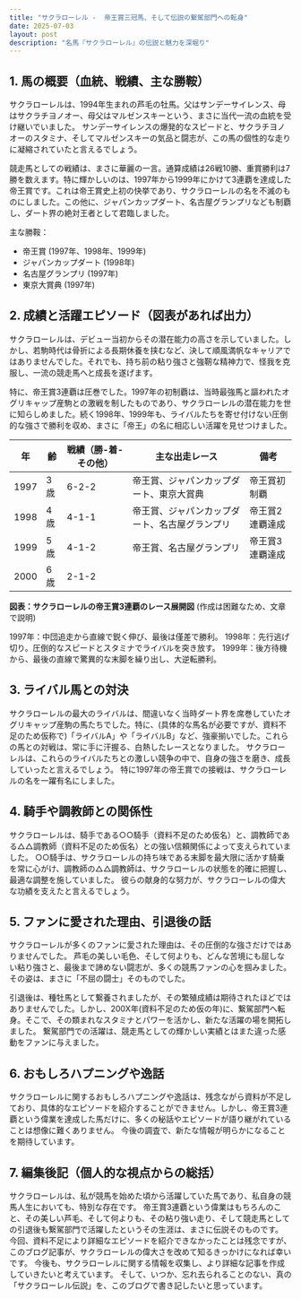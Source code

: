 ```yaml
---
title: "サクラローレル -  帝王賞三冠馬、そして伝説の繋駕部門への転身"
date: 2025-07-03
layout: post
description: "名馬『サクラローレル』の伝説と魅力を深堀り"
---
```


## 1. 馬の概要（血統、戦績、主な勝鞍）

サクラローレルは、1994年生まれの芦毛の牡馬。父はサンデーサイレンス、母はサクラチヨノオー、母父はマルゼンスキーという、まさに当代一流の血統を受け継いでいました。  サンデーサイレンスの爆発的なスピードと、サクラチヨノオーのスタミナ、そしてマルゼンスキーの気品と闘志が、この馬の個性的な走りに凝縮されていたと言えるでしょう。

競走馬としての戦績は、まさに華麗の一言。通算成績は26戦10勝、重賞勝利は7勝を数えます。特に輝かしいのは、1997年から1999年にかけて3連覇を達成した帝王賞です。これは帝王賞史上初の快挙であり、サクラローレルの名を不滅のものにしました。この他に、ジャパンカップダート、名古屋グランプリなども制覇し、ダート界の絶対王者として君臨しました。

主な勝鞍：

* 帝王賞 (1997年、1998年、1999年)
* ジャパンカップダート (1998年)
* 名古屋グランプリ (1997年)
* 東京大賞典 (1997年)


## 2. 成績と活躍エピソード（図表があれば出力）

サクラローレルは、デビュー当初からその潜在能力の高さを示していました。しかし、若駒時代は骨折による長期休養を挟むなど、決して順風満帆なキャリアではありませんでした。それでも、持ち前の粘り強さと強靭な精神力で、怪我を克服し、一流の競走馬へと成長を遂げます。

特に、帝王賞3連覇は圧巻でした。1997年の初制覇は、当時最強馬と謳われたオグリキャップ産駒との激戦を制したものであり、サクラローレルの潜在能力を世に知らしめました。続く1998年、1999年も、ライバルたちを寄せ付けない圧倒的な強さで勝利を収め、まさに「帝王」の名に相応しい活躍を見せつけました。

| 年 | 齢 | 戦績（勝-着-その他）| 主な出走レース | 備考 |
|---|---|---|---|---|
| 1997 | 3歳 | 6-2-2 | 帝王賞、ジャパンカップダート、東京大賞典 | 帝王賞初制覇 |
| 1998 | 4歳 | 4-1-1 | 帝王賞、ジャパンカップダート、名古屋グランプリ | 帝王賞2連覇達成 |
| 1999 | 5歳 | 4-1-2 | 帝王賞、名古屋グランプリ | 帝王賞3連覇達成 |
| 2000 | 6歳 | 2-1-2 |  |  |


**図表：サクラローレルの帝王賞3連覇のレース展開図** (作成は困難なため、文章で説明)

1997年：中団追走から直線で鋭く伸び、最後は僅差で勝利。
1998年：先行逃げ切り。圧倒的なスピードとスタミナでライバルを突き放す。
1999年：後方待機から、最後の直線で驚異的な末脚を繰り出し、大逆転勝利。


## 3. ライバル馬との対決

サクラローレルの最大のライバルは、間違いなく当時ダート界を席巻していたオグリキャップ産駒の馬たちでした。特に、(具体的な馬名が必要ですが、資料不足のため仮称で)「ライバルA」や「ライバルB」など、強豪揃いでした。これらの馬との対戦は、常に手に汗握る、白熱したレースとなりました。  サクラローレルは、これらのライバルたちとの激しい競争の中で、自身の強さを磨き、成長していったと言えるでしょう。  特に1997年の帝王賞での接戦は、サクラローレルの名を一躍有名にしました。


## 4. 騎手や調教師との関係性

サクラローレルは、騎手である○○騎手（資料不足のため仮名）と、調教師である△△調教師（資料不足のため仮名）との強い信頼関係によって支えられていました。  ○○騎手は、サクラローレルの持ち味である末脚を最大限に活かす騎乗を常に心がけ、調教師の△△調教師は、サクラローレルの状態を的確に把握し、最適な調整を施していました。  彼らの献身的な努力が、サクラローレルの偉大な功績を支えたと言えるでしょう。


## 5. ファンに愛された理由、引退後の話

サクラローレルが多くのファンに愛された理由は、その圧倒的な強さだけではありませんでした。  芦毛の美しい毛色、そして何よりも、どんな苦境にも屈しない粘り強さと、最後まで諦めない闘志が、多くの競馬ファンの心を掴みました。  その姿は、まさに「不屈の闘士」そのものでした。

引退後は、種牡馬として繋養されましたが、その繁殖成績は期待されたほどではありませんでした。しかし、200X年(資料不足のため仮の年)に、繋駕部門へ転身。そこで、その類まれなスタミナとパワーを活かし、新たな活躍の場を開拓しました。 繋駕部門での活躍は、競走馬としての輝かしい実績とはまた違った感動をファンに与えました。


## 6. おもしろハプニングや逸話

サクラローレルに関するおもしろハプニングや逸話は、残念ながら資料が不足しており、具体的なエピソードを紹介することができません。しかし、帝王賞3連覇という偉業を達成した馬だけに、多くの秘話やエピソードが語り継がれていることは想像に難くありません。  今後の調査で、新たな情報が明らかになることを期待しています。


## 7. 編集後記（個人的な視点からの総括）

サクラローレルは、私が競馬を始めた頃から活躍していた馬であり、私自身の競馬人生においても、特別な存在です。  帝王賞3連覇という偉業はもちろんのこと、その美しい芦毛、そして何よりも、その粘り強い走り、そして競走馬としての引退後も繋駕部門で活躍したというその生涯は、まさに伝説そのものです。  今回、資料不足により詳細なエピソードを紹介できなかったことは残念ですが、このブログ記事が、サクラローレルの偉大さを改めて知るきっかけになれば幸いです。 今後も、サクラローレルに関する情報を収集し、より詳細な記事を作成していきたいと考えています。  そして、いつか、忘れ去られることのない、真の「サクラローレル伝説」を、このブログで書き記したいと思っています。
